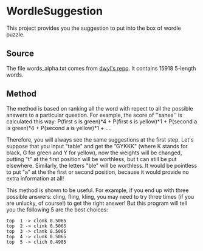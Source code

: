 # WordleSuggestion
This project provides you the suggestion to put into the box of wordle puzzle. 

## Source 

The file words_alpha.txt comes from [dwyl's repo](https://github.com/dwyl/english-words/blob/master/words_alpha.txt).
It contains 15918 5-length words. 

## Method

The method is based on ranking all the word with repect to 
  all the possible answers to a particular question.
For example, the score of ''sanes'' is calculated this way:
P(first s is green)*4 + P(first s is yellow)*1 + P(second a is green)*4 + P(second a is yellow)*1 + ....


Therefore, you will always see the same suggestions at the first step. Let's suppose that you input "table" and get the ”GYKKK" (where K stands for black, G for green and Y for yellow),
now the weights will be changed, putting "t" at the first position will be worthless, but t can still be put elsewhere. Similarly, the letters "ble" will be worthless. It would be pointless to put "a" at the the first or second position, because it would provide no extra information at all!

This method is shown to be useful. For example, if you end up with three possible answers: cling, fling, kling, you may need to try three times (if you are unlucky, of course!) to get the right answer! But this program will tell you the following 5 are the best choices: 

```
top  1 -> clonk 0.5065
top  2 -> clink 0.5065
top  3 -> clank 0.5065
top  4 -> clunk 0.5065
top  5 -> clich 0.4985
```
